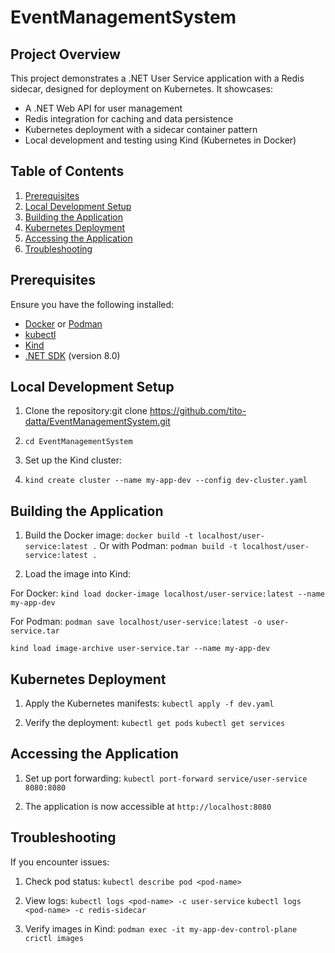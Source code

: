 # EventManagementSystem

## Project Overview

This project demonstrates a .NET User Service application with a Redis sidecar, designed for deployment on Kubernetes. It showcases:

- A .NET Web API for user management
- Redis integration for caching and data persistence
- Kubernetes deployment with a sidecar container pattern
- Local development and testing using Kind (Kubernetes in Docker)

## Table of Contents

1. [Prerequisites](#prerequisites)
3. [Local Development Setup](#local-development-setup)
4. [Building the Application](#building-the-application)
5. [Kubernetes Deployment](#kubernetes-deployment)
6. [Accessing the Application](#accessing-the-application)
7. [Troubleshooting](#troubleshooting)

## Prerequisites

Ensure you have the following installed:

- [Docker](https://www.docker.com/get-started) or [Podman](https://podman.io/getting-started/installation)
- [kubectl](https://kubernetes.io/docs/tasks/tools/)
- [Kind](https://kind.sigs.k8s.io/docs/user/quick-start/#installation)
- [.NET SDK](https://dotnet.microsoft.com/download) (version 8.0)


## Local Development Setup

1. Clone the repository:git clone https://github.com/tito-datta/EventManagementSystem.git 

2. `cd EventManagementSystem`

3. Set up the Kind cluster:

4. `kind create cluster --name my-app-dev --config dev-cluster.yaml`

## Building the Application

1. Build the Docker image:
`docker build -t localhost/user-service:latest .`
Or with Podman:
`podman build -t localhost/user-service:latest .`

2. Load the image into Kind:

For Docker:
`kind load docker-image localhost/user-service:latest --name my-app-dev`

For Podman:
`podman save localhost/user-service:latest -o user-service.tar`

`kind load image-archive user-service.tar --name my-app-dev`

## Kubernetes Deployment

1. Apply the Kubernetes manifests:
`kubectl apply -f dev.yaml`

2. Verify the deployment:
`kubectl get pods`
`kubectl get services`

## Accessing the Application

1. Set up port forwarding:
`kubectl port-forward service/user-service 8080:8080`

2. The application is now accessible at `http://localhost:8080`

## Troubleshooting

If you encounter issues:

1. Check pod status:
`kubectl describe pod <pod-name>`

2. View logs:
`kubectl logs <pod-name> -c user-service`
`kubectl logs <pod-name> -c redis-sidecar`

3. Verify images in Kind:
`podman exec -it my-app-dev-control-plane crictl images`
